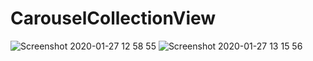 # CarouselCollectionView
![Screenshot 2020-01-27 12 58 55](https://user-images.githubusercontent.com/53354158/73169656-38b13180-4105-11ea-8c57-b06b651ef3f8.png)
![Screenshot 2020-01-27 13 15 56](https://user-images.githubusercontent.com/53354158/73170498-3fd93f00-4107-11ea-9c02-59ca92d0ee85.png)
